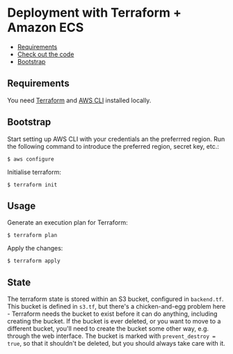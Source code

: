 # Deployment with Terraform + Amazon ECS

- [Requirements](#requirements)
- [Check out the code](#check-out-the-code)
- [Bootstrap](#bootstrap)

## Requirements

You need [Terraform](https://www.terraform.io) and [AWS CLI](https://aws.amazon.com/cli/) installed locally.

## Bootstrap

Start setting up AWS CLI with your credentials an the preferrred region. Run the following command to introduce the preferred region, secret key, etc.:

    $ aws configure

Initialise terraform:

    $ terraform init

## Usage

Generate an execution plan for Terraform:

    $ terraform plan

Apply the changes:

    $ terraform apply

## State

The terraform state is stored within an S3 bucket, configured in `backend.tf`.
This bucket is defined in `s3.tf`, but there's a chicken-and-egg problem here - Terraform needs the bucket to exist before it can do anything, including creating the bucket.
If the bucket is ever deleted, or you want to move to a different bucket, you'll need to create the bucket some other way, e.g. through the web interface.
The bucket is marked with `prevent_destroy = true`, so that it shouldn't be deleted, but you should always take care with it.

